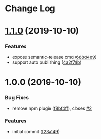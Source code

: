 # Change Log

# [1.1.0](https://github.com/AngusFu/semantic-release-shared/compare/v1.0.0...v1.1.0) (2019-10-10)


### Features

* expose semantic-release cmd ([688d4e9](https://github.com/AngusFu/semantic-release-shared/commit/688d4e96089acaafc94f99ed468c0279eea92fab))
* support auto publishing ([4a2f78b](https://github.com/AngusFu/semantic-release-shared/commit/4a2f78bdc9a6f5f8933e1f1cfee2b52884187b8f))

# 1.0.0 (2019-10-10)


### Bug Fixes

* remove npm plugin ([f8bf4ff](https://github.com/AngusFu/semantic-release-shared/commit/f8bf4ffa644968cd5c0f637e54c586208214ac50)), closes [#2](https://github.com/AngusFu/semantic-release-shared/issues/2)


### Features

* initial commit ([f23a149](https://github.com/AngusFu/semantic-release-shared/commit/f23a14916f3e11d9b6a1cbd350f9444f9626da41))
